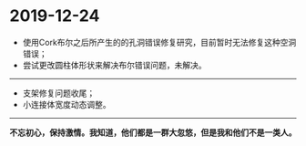 # 2019-12-24

- 使用Cork布尔之后所产生的的孔洞错误修复研究，目前暂时无法修复这种空洞错误；
- 尝试更改圆柱体形状来解决布尔错误问题，未解决。

---

- 支架修复问题收尾；
- 小连接体宽度动态调整。

---

**不忘初心，保持激情。我知道，他们都是一群大忽悠，但是我和他们不是一类人。**